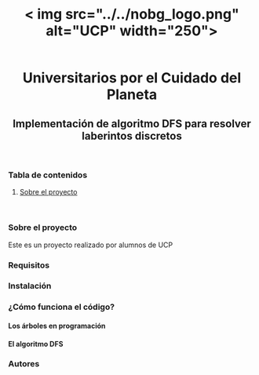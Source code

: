 <h1 align="center">
  <br>
  <p align="center">< img src="../../nobg_logo.png" alt="UCP" width="250"></p>
  <br>
  Universitarios por el Cuidado del Planeta
  <br>
</h1>

<h2 align="center">Implementación de algoritmo DFS para resolver laberintos discretos</h2>
<br>


<h3> Tabla de contenidos</h3>
<ol>
  <li><a href="#sobre-proyecto">Sobre el proyecto</a></li>
</ol>
<br>

<h3 id="sobre-proyecto">Sobre el proyecto </h3>
Este es un proyecto realizado por alumnos de UCP


<h3 id="Requisitos">Requisitos </h3>

<h3 id="Instalación">Instalación </h3>

<h3 id="Funcionamiento">¿Cómo funciona el código? </h3>

<h4 id="Arboles">Los árboles en programación </h4>

<h4 id="DFS">El algoritmo DFS </h4>

<h3 id="Autores">Autores</h3>







